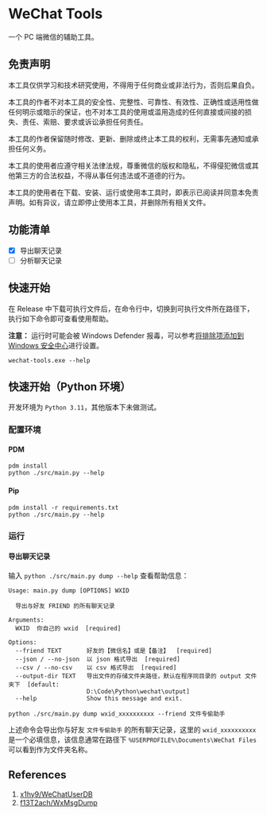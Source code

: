 # WeChat Tools
一个 PC 端微信的辅助工具。

## 免责声明

本工具仅供学习和技术研究使用，不得用于任何商业或非法行为，否则后果自负。

本工具的作者不对本工具的安全性、完整性、可靠性、有效性、正确性或适用性做任何明示或暗示的保证，也不对本工具的使用或滥用造成的任何直接或间接的损失、责任、索赔、要求或诉讼承担任何责任。

本工具的作者保留随时修改、更新、删除或终止本工具的权利，无需事先通知或承担任何义务。

本工具的使用者应遵守相关法律法规，尊重微信的版权和隐私，不得侵犯微信或其他第三方的合法权益，不得从事任何违法或不道德的行为。

本工具的使用者在下载、安装、运行或使用本工具时，即表示已阅读并同意本免责声明。如有异议，请立即停止使用本工具，并删除所有相关文件。

## 功能清单

- [x] 导出聊天记录
- [ ] 分析聊天记录

## 快速开始
在 Release 中下载可执行文件后，在命令行中，切换到可执行文件所在路径下，执行如下命令即可查看使用帮助。

**注意：** 运行时可能会被 Windows Defender 报毒，可以参考[将排除项添加到 Windows 安全中心](https://support.microsoft.com/zh-cn/windows/%E5%B0%86%E6%8E%92%E9%99%A4%E9%A1%B9%E6%B7%BB%E5%8A%A0%E5%88%B0-windows-%E5%AE%89%E5%85%A8%E4%B8%AD%E5%BF%83-811816c0-4dfd-af4a-47e4-c301afe13b26)进行设置。
```
wechat-tools.exe --help
```

## 快速开始（Python 环境）
开发环境为 `Python 3.11`，其他版本下未做测试。

### 配置环境
#### PDM
```
pdm install
python ./src/main.py --help
```

#### Pip
```
pdm install -r requirements.txt
python ./src/main.py --help
```

### 运行

#### 导出聊天记录
输入 `python ./src/main.py dump --help` 查看帮助信息：
```
Usage: main.py dump [OPTIONS] WXID

  导出与好友 FRIEND 的所有聊天记录

Arguments:
  WXID  你自己的 wxid  [required]

Options:
  --friend TEXT       好友的【微信名】或是【备注】  [required]
  --json / --no-json  以 json 格式导出  [required]
  --csv / --no-csv    以 csv 格式导出  [required]
  --output-dir TEXT   导出文件的存储文件夹路径，默认在程序同目录的 output 文件夹下  [default:
                      D:\Code\Python\wechat\output]
  --help              Show this message and exit.
```
```
python ./src/main.py dump wxid_xxxxxxxxxx --friend 文件专偷助手
```
上述命令会导出你与好友 `文件专偷助手` 的所有聊天记录，这里的 `wxid_xxxxxxxxxx` 是一个必填信息，该信息通常在路径下 `%USERPROFILE%\Documents\WeChat Files` 可以看到作为文件夹名称。

## References

1. [x1hy9/WeChatUserDB](https://github.com/x1hy9/WeChatUserDB)
2. [f13T2ach/WxMsgDump](https://github.com/f13T2ach/WxMsgDump)